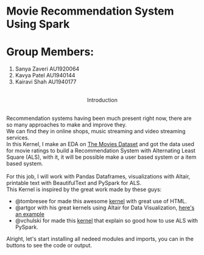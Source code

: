 # Movie Recommendation System Using Spark
# **Group Members:**

1. Sanya Zaveri AU1920064
2. Kavya Patel AU1940144
3. Kairavi Shah AU1940177

<br>
<a id='bkground'></a>
<div class="h2"><center>Introduction</center></div>
<br>

Recommendation systems having been much present right now, there are so many approaches to make and improve they.<br>
We can find they in online shops, music streaming and video streaming services.<br>
In this Kernel, I make an EDA on [The Movies Dataset](https://www.kaggle.com/rounakbanik/the-movies-dataset) and got the data used for movie ratings to build a Recommendation System with Alternating Least Square (ALS), with it, it will be possible make a user based system or a item based system.<br>
<br>
For this job, I will work with Pandas Dataframes, visualizations with Altair, printable text with BeautifulText and PySpark for ALS.<br>
This Kernel is inspired by the great work made by these guys:
* @tombresee for made this awesome [kernel](https://www.kaggle.com/tombresee/next-gen-eda) with great use of HTML.
* @artgor with his great kernels using Altair for Data Visualization, [here's an example](https://www.kaggle.com/artgor/dota-eda-fe-and-models)
* @vchulski for made this [kernel](https://www.kaggle.com/vchulski/tutorial-collaborative-filtering-with-pyspark) that explain so good how to use ALS with PySpark.

Alright, let's start installing all nedeed modules and imports, you can in the buttons to see the code or output.
